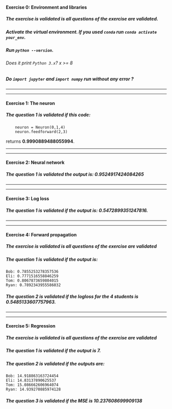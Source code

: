 #### Exercise 0: Environment and libraries

##### The exercise is validated is all questions of the exercise are validated.

##### Activate the virtual environment. If you used `conda` run `conda activate your_env`.

##### Run `python --version`.

###### Does it print `Python 3.x`? x >= 8

##### Do `import jupyter` and `import numpy` run without any error ?

---
---

#### Exercise 1: The neuron

##### The question 1 is validated if this code:

```
    neuron = Neuron(0,1,4)
    neuron.feedforward(2,3)
```

 returns **0.9990889488055994**.

---
---

#### Exercise 2: Neural network

##### The question 1 is validated the output is: **0.9524917424084265**

---
---

#### Exercise 3: Log loss

##### The question 1 is validated if the output is: **0.5472899351247816**.

---
---

#### Exercise 4: Forward propagation

##### The exercise is validated is all questions of the exercise are validated

##### The question 1 is validated if the output is:
```
Bob: 0.7855253278357536
Eli: 0.7771516558846259
Tom: 0.8067873659804015
Ryan: 0.7892343955586032
```
##### The question 2 is validated if the logloss for the 4 students is **0.5485133607757963**.

---
---

#### Exercise 5: Regression

##### The exercise is validated is all questions of the exercise are validated

##### The question 1 is validated if the output is **7**.

##### The question 2 is validated if the outputs are:

```
Bob: 14.918863163724454
Eli: 14.83137890625537
Tom: 15.086662606964074
Ryan: 14.939270885974128
```

##### The question 3 is validated if the MSE is **10.237608699909138**
